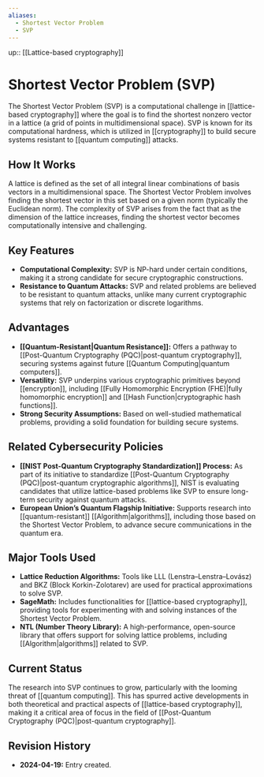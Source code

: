 ```yaml
---
aliases:
  - Shortest Vector Problem
  - SVP
---
```

up:: [[Lattice-based cryptography]]
# Shortest Vector Problem (SVP)

The Shortest Vector Problem (SVP) is a computational challenge in [[lattice-based cryptography]] where the goal is to find the shortest nonzero vector in a lattice (a grid of points in multidimensional space). SVP is known for its computational hardness, which is utilized in [[cryptography]] to build secure systems resistant to [[quantum computing]] attacks.

## How It Works

A lattice is defined as the set of all integral linear combinations of basis vectors in a multidimensional space. The Shortest Vector Problem involves finding the shortest vector in this set based on a given norm (typically the Euclidean norm). The complexity of SVP arises from the fact that as the dimension of the lattice increases, finding the shortest vector becomes computationally intensive and challenging.

## Key Features

- **Computational Complexity:** SVP is NP-hard under certain conditions, making it a strong candidate for secure cryptographic constructions.
- **Resistance to Quantum Attacks:** SVP and related problems are believed to be resistant to quantum attacks, unlike many current cryptographic systems that rely on factorization or discrete logarithms.

## Advantages

- **[[Quantum-Resistant|Quantum Resistance]]:** Offers a pathway to [[Post-Quantum Cryptography (PQC)|post-quantum cryptography]], securing systems against future [[Quantum Computing|quantum computers]].
- **Versatility:** SVP underpins various cryptographic primitives beyond [[encryption]], including [[Fully Homomorphic Encryption (FHE)|fully homomorphic encryption]] and [[Hash Function|cryptographic hash functions]].
- **Strong Security Assumptions:** Based on well-studied mathematical problems, providing a solid foundation for building secure systems.

## Related Cybersecurity Policies

- **[[NIST Post-Quantum Cryptography Standardization]] Process:** As part of its initiative to standardize [[Post-Quantum Cryptography (PQC)|post-quantum cryptographic algorithms]], NIST is evaluating candidates that utilize lattice-based problems like SVP to ensure long-term security against quantum attacks.
- **European Union’s Quantum Flagship Initiative:** Supports research into [[quantum-resistant]] [[Algorithm|algorithms]], including those based on the Shortest Vector Problem, to advance secure communications in the quantum era.

## Major Tools Used

- **Lattice Reduction Algorithms:** Tools like LLL (Lenstra–Lenstra–Lovász) and BKZ (Block Korkin-Zolotarev) are used for practical approximations to solve SVP.
- **SageMath:** Includes functionalities for [[lattice-based cryptography]], providing tools for experimenting with and solving instances of the Shortest Vector Problem.
- **NTL (Number Theory Library):** A high-performance, open-source library that offers support for solving lattice problems, including [[Algorithm|algorithms]] related to SVP.

## Current Status

The research into SVP continues to grow, particularly with the looming threat of [[quantum computing]]. This has spurred active developments in both theoretical and practical aspects of [[lattice-based cryptography]], making it a critical area of focus in the field of [[Post-Quantum Cryptography (PQC)|post-quantum cryptography]].

## Revision History

- **2024-04-19:** Entry created.